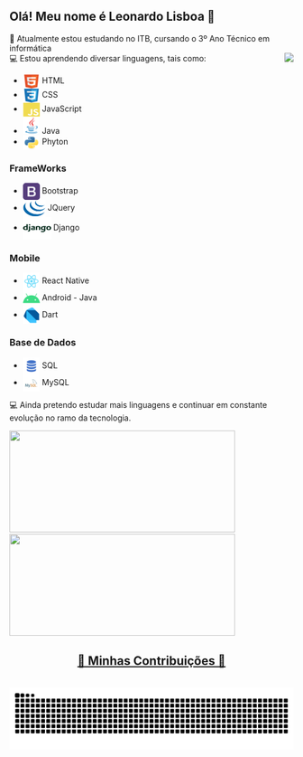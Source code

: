 ## Olá! Meu nome é Leonardo Lisboa 👋


🏫 Atualmente estou estudando no ITB, cursando o 3º Ano Técnico em informática <br/>
 💻 Estou aprendendo diversar linguagens, tais como: 
 <img  align="right" height="175" wight="175" src="https://user-images.githubusercontent.com/106418023/182505679-a8957749-e38b-4b98-b2ef-5294fd0ebf69.png" />
- <img align="center" alt="lisboa-HTML" height="25" width="30" src="https://raw.githubusercontent.com/devicons/devicon/master/icons/html5/html5-original.svg"> HTML
- <img align="center" alt="lisboa-CSS" height="25" width="30" src="https://raw.githubusercontent.com/devicons/devicon/master/icons/css3/css3-original.svg"> CSS
- <img align="center" alt="lisboa-Js" height="25" width="30" src="https://raw.githubusercontent.com/devicons/devicon/master/icons/javascript/javascript-plain.svg"> JavaScript
- <img aling="center" alt="lisboa-Ja" height="30" widht="40" src="https://raw.githubusercontent.com/devicons/devicon/master/icons/java/java-original.svg"> Java
- <img align="center" alt="lisboa-Python" height="25" width="30" src="https://raw.githubusercontent.com/devicons/devicon/master/icons/python/python-original.svg"> Phyton
### FrameWorks

-  <img align="center" alt="lisboa-bootstrap" height="30" width="30" src="https://raw.githubusercontent.com/github/explore/master/topics/bootstrap/bootstrap.png"> Bootstrap 
- <img align="center" alt="lisboa-jquery" height="30" width="40" src="https://raw.githubusercontent.com/devicons/devicon/master/icons/jquery/jquery-original.svg"> JQuery
- <img align="center" alt="lisboa-django" height="40" width="50" src="https://raw.githubusercontent.com/github/explore/master/topics/django/django.png"> Django
### Mobile

- <img align="center" alt="lisboa-reactNative" height="30" width="30" src="https://raw.githubusercontent.com/github/explore/master/topics/react/react.png" > React Native
- <img align="center" alt="lisboa-androidJava" height="30" width="30" src="https://raw.githubusercontent.com/github/explore/master/topics/android/android.png" > Android - Java
- <img align="center" alt="lisboa-dart" height="30" width="30" src="https://raw.githubusercontent.com/github/explore/master/topics/dart/dart.png" > Dart

### Base de Dados

- <img align="center" alt="lisboa-django" height="30" width="30" src="https://raw.githubusercontent.com/github/explore/master/topics/sql/sql.png"> SQL
- <img align="center" alt="lisboa-django" height="30" width="30" src="https://raw.githubusercontent.com/github/explore/master/topics/mysql/mysql.png"> MySQL


 💻 Ainda pretendo estudar mais linguagens e continuar em constante evolução no ramo da tecnologia. <br />
<div align="left">
  <a href="https://github.com/lisboa-leo">
  <img height="180em" width="400em" src="https://github-readme-stats.vercel.app/api?username=lisboa-leo&show_icons=true&theme=tokyonight&include_all_commits=true&count_private=true"/>
  <img height="180em" width="400em" src="https://github-readme-stats.vercel.app/api/top-langs/?username=lisboa-leo&layout=compact&langs_count=7&theme=tokyonight"/>
</div>

<div align="center">
  <h2>🐍 Minhas Contribuições 🐍</h2>
  <br>
  <img alt="snake eating my contributions" src="https://raw.githubusercontent.com/lisboa-leo/lisboa-leo/output/github-contribution-grid-snake.svg" />
  
  <br/><br/><br/>
</div>
